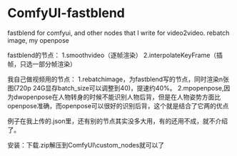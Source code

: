 # ComfyUI-fastblend
fastblend for comfyui, and other nodes that I write for video2video. rebatch image, my openpose

fastblend的节点：
1.smoothvideo（逐帧渲染）
2.interpolateKeyFrame（插帧，只选一部分帧渲染）

我自己做视频用的节点：
1.rebatchimage，为fastblend写的节点，同时渲染n张图(720p 24G显存batch_size可以调整到40)，提速约40%。
2.mpopenpose,因为dwopenpose在人物转身的时候不能识别人物后背，但是在人物姿势方面比openpose准确，而openpose可以很好的识别后背，这个就是结合了它两的优点

例子在我上传的.json里，还有别的节点其实没多大用，有的还用不成，就不介绍了。

安装：下载.zip解压到ComfyUI\custom_nodes就可以了


